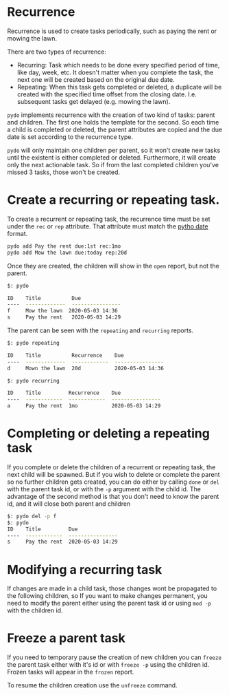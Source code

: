 # Recurrence

Recurrence is used to create tasks periodically, such as paying the rent or
mowing the lawn.

There are two types of recurrence:

* Recurring: Task which needs to be done every specified period of time, like
    day, week, etc. It doesn't matter when you complete the task, the next one
    will be created based on the original due date.
* Repeating: When this task gets completed or deleted, a duplicate will be
    created with the specified time offset from the closing date. I.e.
    subsequent tasks get delayed (e.g. mowing the lawn).

`pydo` implements recurrence with the creation of two kind of tasks: parent and
children. The first one holds the template for the second. So each time a child
is completed or deleted, the parent attributes are copied and the due date is
set according to the recurrence type.

`pydo` will only maintain one children per parent, so it won't create new tasks
until the existent is either completed or deleted. Furthermore, it will create
only the next actionable task. So if from the last completed children you've
missed 3 tasks, those won't be created.

# Create a recurring or repeating task.

To create a recurrent or repeating task, the recurrence time must be set under
the `rec` or `rep` attribute. That attribute must match the [pytho
date](dates.md) format.

```bash
pydo add Pay the rent due:1st rec:1mo
pydo add Mow the lawn due:today rep:20d
```

Once they are created, the children will show in the `open` report, but not the
parent.
```bash
$: pydo

ID    Title          Due
----  -------------  ----------------
f     Mow the lawn  2020-05-03 14:36
s     Pay the rent   2020-05-03 14:29
```

The parent can be seen with the `repeating` and `recurring` reports.

```bash
$: pydo repeating

ID    Title          Recurrence    Due
----  -------------  ------------  ----------------
d     Mown the lawn  20d           2020-05-03 14:36

$: pydo recurring

ID    Title         Recurrence    Due
----  ------------  ------------  ----------------
a     Pay the rent  1mo           2020-05-03 14:29
```

# Completing or deleting a repeating task

If you complete or delete the children of a recurrent or repeating task, the
next child will be spawned. But if you wish to delete or complete the parent so
no further children gets created, you can do either by calling `done` or `del`
with the parent task id, or with the `-p` argument with the child id. The
advantage of the second method is that you don't need to know the parent id, and
it will close both parent and children

```bash
$: pydo del -p f
$: pydo
ID    Title         Due
----  ------------  ----------------
s     Pay the rent  2020-05-03 14:29
```

# Modifying a recurring task

If changes are made in a child task, those changes wont be propagated to the
following children, so If you want to make changes permanent, you need to modify
the parent either using the parent task id or using `mod -p` with the children
id.

# Freeze a parent task

If you need to temporary pause the creation of new children you can `freeze` the
parent task either with it's id or with `freeze -p` using the children id.
Frozen tasks will appear in the `frozen` report.

To resume the children creation use the `unfreeze` command.


